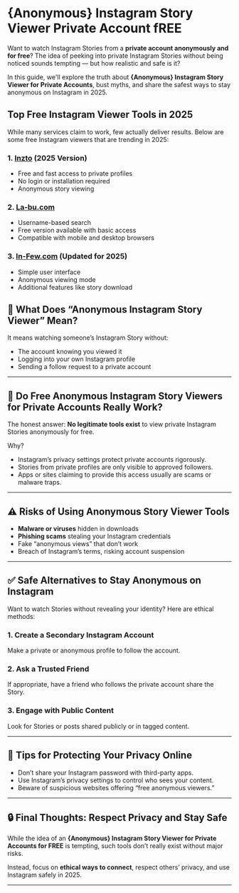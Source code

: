 # {Anonymous} Instagram Story Viewer Private Account fREE

Want to watch Instagram Stories from a **private account anonymously and for free**? The idea of peeking into private Instagram Stories without being noticed sounds tempting — but how realistic and safe is it?

In this guide, we'll explore the truth about **{Anonymous} Instagram Story Viewer for Private Accounts**, bust myths, and share the safest ways to stay anonymous on Instagram in 2025.

## Top Free Instagram Viewer Tools in 2025

While many services claim to work, few actually deliver results. Below are some free Instagram viewers that are trending in 2025:

### 1. **[Inzto](https://inzto.com/) (2025 Version)**
- Free and fast access to private profiles
- No login or installation required
- Anonymous story viewing

### 2. **[La-bu.com](https://la-bu.com/)**
- Username-based search
- Free version available with basic access
- Compatible with mobile and desktop browsers

### 3. **[In-Few.com](https://in-few.com/) (Updated for 2025)**
- Simple user interface
- Anonymous viewing mode
- Additional features like story download

## 👀 What Does “Anonymous Instagram Story Viewer” Mean?

It means watching someone’s Instagram Story without:
- The account knowing you viewed it
- Logging into your own Instagram profile
- Sending a follow request to a private account

---

## 🚫 Do Free Anonymous Instagram Story Viewers for Private Accounts Really Work?

The honest answer: **No legitimate tools exist** to view private Instagram Stories anonymously for free.

Why?
- Instagram’s privacy settings protect private accounts rigorously.
- Stories from private profiles are only visible to approved followers.
- Apps or sites claiming to provide this access usually are scams or malware traps.

---

## ⚠️ Risks of Using Anonymous Story Viewer Tools

- **Malware or viruses** hidden in downloads
- **Phishing scams** stealing your Instagram credentials
- Fake “anonymous views” that don’t work
- Breach of Instagram’s terms, risking account suspension

---

## ✅ Safe Alternatives to Stay Anonymous on Instagram

Want to watch Stories without revealing your identity? Here are ethical methods:

### 1. **Create a Secondary Instagram Account**

Make a private or anonymous profile to follow the account.

### 2. **Ask a Trusted Friend**

If appropriate, have a friend who follows the private account share the Story.

### 3. **Engage with Public Content**

Look for Stories or posts shared publicly or in tagged content.

---

## 🧠 Tips for Protecting Your Privacy Online

- Don’t share your Instagram password with third-party apps.
- Use Instagram’s privacy settings to control who sees your content.
- Beware of suspicious websites offering “free anonymous viewers.”

---

## 🔒 Final Thoughts: Respect Privacy and Stay Safe

While the idea of an **{Anonymous} Instagram Story Viewer for Private Accounts for FREE** is tempting, such tools don’t really exist without major risks.

Instead, focus on **ethical ways to connect**, respect others’ privacy, and use Instagram safely in 2025.

---
